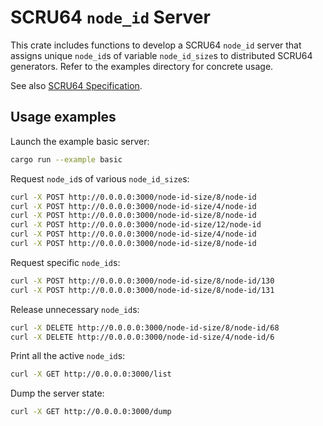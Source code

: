 # SCRU64 `node_id` Server

This crate includes functions to develop a SCRU64 `node_id` server that assigns
unique `node_id`s of variable `node_id_size`s to distributed SCRU64 generators.
Refer to the examples directory for concrete usage.

See also [SCRU64 Specification](https://github.com/scru64/spec).

## Usage examples

Launch the example basic server:

```bash
cargo run --example basic
```

Request `node_id`s of various `node_id_size`s:

```bash
curl -X POST http://0.0.0.0:3000/node-id-size/8/node-id
curl -X POST http://0.0.0.0:3000/node-id-size/4/node-id
curl -X POST http://0.0.0.0:3000/node-id-size/8/node-id
curl -X POST http://0.0.0.0:3000/node-id-size/12/node-id
curl -X POST http://0.0.0.0:3000/node-id-size/4/node-id
curl -X POST http://0.0.0.0:3000/node-id-size/8/node-id
```

Request specific `node_id`s:

```bash
curl -X POST http://0.0.0.0:3000/node-id-size/8/node-id/130
curl -X POST http://0.0.0.0:3000/node-id-size/8/node-id/131
```

Release unnecessary `node_id`s:

```bash
curl -X DELETE http://0.0.0.0:3000/node-id-size/8/node-id/68
curl -X DELETE http://0.0.0.0:3000/node-id-size/4/node-id/6
```

Print all the active `node_id`s:

```bash
curl -X GET http://0.0.0.0:3000/list
```

Dump the server state:

```bash
curl -X GET http://0.0.0.0:3000/dump
```
